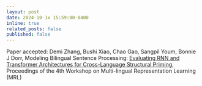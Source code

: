 ```yaml
---
layout: post
date: 2024-10-1x 15:59:00-0400
inline: true
related_posts: false
published: false
---
```


Paper accepted: Demi Zhang, Bushi Xiao, Chao Gao, Sangpil Youm, Bonnie J Dorr, Modeling Bilingual Sentence Processing: [Evaluating RNN and Transformer Architectures for Cross-Language Structural Priming](https://arxiv.org/abs/2405.09508), Proceedings of the 4th Workshop on Multi-lingual Representation Learning (MRL)
